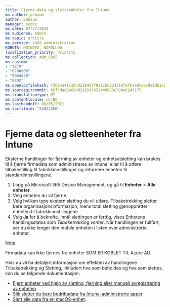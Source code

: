 ```yaml
---
title: Fjerne data og sletteenheter fra Intune
ms.author: pebaum
author: pebaum
manager: scotv
ms.date: 07/27/2020
ms.audience: Admin
ms.topic: article
ms.service: o365-administration
ROBOTS: NOINDEX, NOFOLLOW
localization_priority: Priority
ms.collection: Adm_O365
ms.custom:
- "1279"
- "6700008"
- "9004638"
- "8392"
ms.openlocfilehash: f3614a41c1bc92184d7f8a11bd224310fef6aa0cabc8e1db1288bde01ca1cb5a
ms.sourcegitcommit: b5f7da89a650d2915dc652449623c78be6247175
ms.translationtype: MT
ms.contentlocale: nb-NO
ms.lasthandoff: 08/05/2021
ms.locfileid: "53922250"
---
```

# <a name="removing-data-and-wiping-devices-from-intune"></a>Fjerne data og sletteenheter fra Intune

Eksterne handlinger for fjerning av enheter og enhetsutsletting kan brukes til å fjerne firmadata som administreres av Intune, eller til å utføre tilbakestilling til fabrikkinnstillinger og returnere enheten til standardinnstillingene.

1. Logg på Microsoft 365 Device Management, og gå til **Enheter** > **Alle enheter**.
2. Velg enheten du vil fjerne.
3. Velg hvilken type ekstern sletting du vil utføre. Tilbaketrekking sletter bare organisasjonsinformasjon, mens total sletting gjenoppretter enheten til fabrikkinnstillingene.
4. Velg **Ja** for å bekrefte. Inntil slettingen er ferdig, vises Enhetens handlingsstatus som *Tilbaketrekking venter*.
    Når handlingen er fullført, ser du ikke lenger den mobile enheten i listen over administrerte enheter.

> [!NOTE]
> Firmadata kan ikke fjernes fra enheter SOM ER KOBLET TIL Azure AD. 

Hvis du vil ha detaljert informasjon om effekten av handlingene Tilbaketrekking og Sletting, inkludert hva som beholdes og hva som slettes, kan du se følgende dokumentasjon:

- [Fjern enheter ved hjelp av sletting, fjerning eller manuell avregistrering av enheten](https://docs.microsoft.com/mem/intune/remote-actions/devices-wipe).
- [Slik sletter du bare bedriftsdata fra Intune-administrerte apper](https://docs.microsoft.com/mem/intune/apps/apps-selective-wipe)
- [Slett alle data fra en macOS-enhet](https://docs.microsoft.com/mem/intune/remote-actions/device-erase).